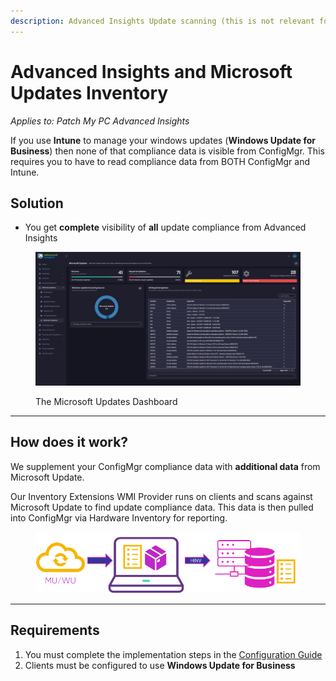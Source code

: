 ```yaml
---
description: Advanced Insights Update scanning (this is not relevant for Patch Insights)
---
```


# Advanced Insights and Microsoft Updates Inventory

_Applies to: Patch My PC Advanced Insights_

If you use **Intune** to manage your windows updates (**Windows Update for Business**) then none of that compliance data is visible from ConfigMgr. This requires you to have to read compliance data from BOTH ConfigMgr and Intune.

## Solution

* You get **complete** visibility of **all** update compliance from Advanced Insights

<figure><img src="../_images/gitbook/Microsoft Updates Page.png" alt=""><figcaption><p>The Microsoft Updates Dashboard</p></figcaption></figure>

***

## How does it work?

We supplement your ConfigMgr compliance data with **additional data** from Microsoft Update.

Our Inventory Extensions WMI Provider runs on clients and scans against Microsoft Update to find update compliance data. This data is then pulled into ConfigMgr via Hardware Inventory for reporting.

<figure><img src="../_images/gitbook/image (1308).png" alt=""><figcaption></figcaption></figure>

***

## Requirements

1. You must complete the implementation steps in the [Configuration Guide](advanced-insights-inventory-extensions/)
2. Clients must be configured to use **Windows Update for Business**
